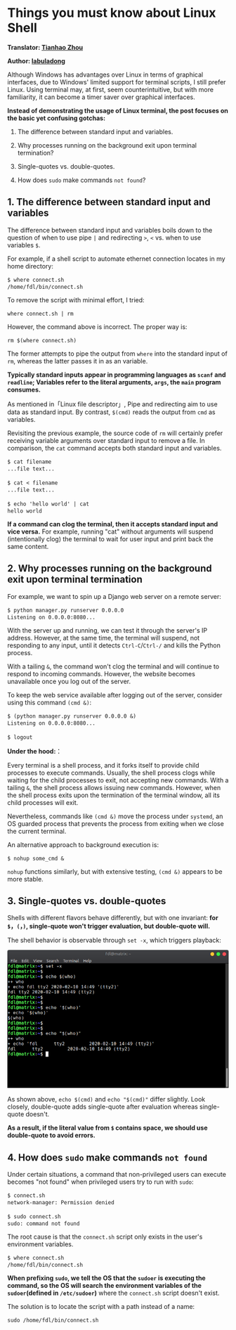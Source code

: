 # Things you must know about Linux Shell

**Translator: [Tianhao Zhou](https://github.com/tianhaoz95)**

**Author: [labuladong](https://github.com/labuladong)**

Although Windows has advantages over Linux in terms of graphical interfaces, due to Windows' limited support for terminal scripts, I still prefer Linux. Using terminal may, at first, seem counterintuitive, but with more familiarity, it can become a timer saver over graphical interfaces.

**Instead of demonstrating the usage of Linux terminal, the post focuses on the basic yet confusing gotchas:**

1. The difference between standard input and variables.

2. Why processes running on the background exit upon terminal termination?

3. Single-quotes vs. double-quotes.

4. How does `sudo` make commands `not found`?

## 1. The difference between standard input and variables

The difference between standard input and variables boils down to the question of when to use pipe `|` and redirecting `>`, `<` vs. when to use variables `$`.

For example, if a shell script to automate ethernet connection locates in my home directory:

```shell
$ where connect.sh
/home/fdl/bin/connect.sh
```

To remove the script with minimal effort, I tried:

```shell
where connect.sh | rm
```

However, the command above is incorrect. The proper way is:

```shell
rm $(where connect.sh)
```

The former attempts to pipe the output from `where` into the standard input of `rm`, whereas the latter passes it in as an variable.

**Typically standard inputs appear in programming languages as `scanf` and `readline`; Variables refer to the literal arguments, `args`, the `main` program consumes.**

As mentioned in「Linux file descriptor」, Pipe and redirecting aim to use data as standard input. By contrast, `$(cmd)` reads the output from `cmd` as variables.

Revisiting the previous example, the source code of `rm` will certainly prefer receiving variable arguments over standard input to remove a file. In comparison, the `cat` command accepts both standard input and variables.

```shell
$ cat filename
...file text...

$ cat < filename
...file text...

$ echo 'hello world' | cat
hello world
```

**If a command can clog the terminal, then it accepts standard input and vice versa.** For example, running "cat" without arguments will suspend (intentionally clog) the terminal to wait for user input and print back the same content.

## 2. Why processes running on the background exit upon terminal termination

For example, we want to spin up a Django web server on a remote server:

```shell
$ python manager.py runserver 0.0.0.0
Listening on 0.0.0.0:8080...
```

With the server up and running, we can test it through the server's IP address. However, at the same time, the terminal will suspend, not responding to any input, until it detects `Ctrl-C`/`Ctrl-/` and kills the Python process.

With a tailing `&`, the command won't clog the terminal and will continue to respond to incoming commands. However, the website becomes unavailable once you log out of the server.

To keep the web service available after logging out of the server, consider using this command `(cmd &)`:

```shell
$ (python manager.py runserver 0.0.0.0 &)
Listening on 0.0.0.0:8080...

$ logout
```

**Under the hood:**：

Every terminal is a shell process, and it forks itself to provide child processes to execute commands. Usually, the shell process clogs while waiting for the child processes to exit, not accepting new commands. With a tailing `&`, the shell process allows issuing new commands. However, when the shell process exits upon the termination of the terminal window, all its child processes will exit.

Nevertheless, commands like `(cmd &)` move the process under `systemd`, an OS guarded process that prevents the process from exiting when we close the current terminal.

An alternative approach to background execution is:

```shell
$ nohup some_cmd &
```

`nohup` functions similarly, but with extensive testing, `(cmd &)` appears to be more stable.

## 3. Single-quotes vs. double-quotes

Shells with different flavors behave differently, but with one invariant: **for `$`，`(`，`)`, single-quote won't trigger evaluation, but double-quote will.**

The shell behavior is observable through `set -x`, which triggers playback:

![](../pictures/linuxshell/1.png)

As shown above, `echo $(cmd)` and `echo "$(cmd)"` differ slightly. Look closely, double-quote adds single-quote after evaluation whereas single-quote doesn't.

**As a result, if the literal value from `$` contains space, we should use double-quote to avoid errors.**

## 4. How does `sudo` make commands `not found`

Under certain situations, a command that non-privileged users can execute becomes "not found" when privileged users try to run with `sudo`:

```shell
$ connect.sh
network-manager: Permission denied

$ sudo connect.sh
sudo: command not found
```

The root cause is that the `connect.sh` script only exists in the user's environment variables.

```shell
$ where connect.sh
/home/fdl/bin/connect.sh
```

**When prefixing `sudo`, we tell the OS that the `sudoer` is executing the command, so the OS will search the environment variables of the `sudoer`(defined in `/etc/sudoer`)** where the `connect.sh` script doesn't exist.

The solution is to locate the script with a path instead of a name:

```shell
sudo /home/fdl/bin/connect.sh
```

